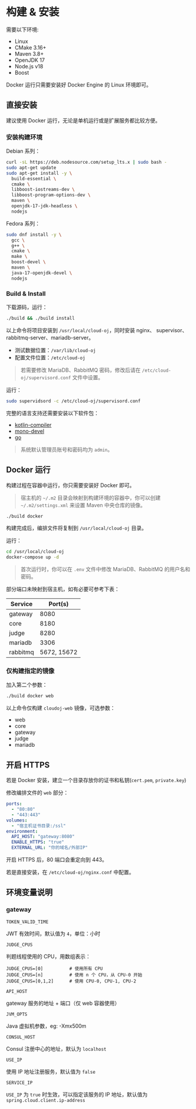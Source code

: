# 构建 & 安装

需要以下环境:

- Linux
- CMake 3.16+
- Maven 3.8+
- OpenJDK 17
- Node.js v18
- Boost

Docker 运行只需要安装好 Docker Engine 的 Linux 环境即可。

## 直接安装

建议使用 Docker 运行，无论是单机运行或是扩展服务都比较方便。

### 安装构建环境

Debian 系列：

```bash
curl -sL https://deb.nodesource.com/setup_lts.x | sudo bash -
sudo apt-get update
sudo apt-get install -y \
  build-essential \
  cmake \
  libboost-iostreams-dev \
  libboost-program-options-dev \
  maven \
  openjdk-17-jdk-headless \
  nodejs
```

Fedora 系列：

```bash
sudo dnf install -y \
  gcc \
  g++ \
  cmake \
  make \
  boost-devel \
  maven \
  java-17-openjdk-devel \
  nodejs
```

### Build & Install

下载源码，运行：

```bash
./build && ./build install
```

以上命令将项目安装到 `/usr/local/cloud-oj`，同时安装 nginx、 supervisor、rabbitmq-server、mariadb-server。

- 测试数据位置：`/var/lib/cloud-oj`
- 配置文件位置：`/etc/cloud-oj`

> 若需要修改 MariaDB、RabbitMQ 密码，修改后请在 `/etc/cloud-oj/supervisord.conf` 文件中设置。

运行：

```bash
sudo supervidsord -c /etc/cloud-oj/supervisord.conf
```

完整的语言支持还需要安装以下软件包：

- [kotlin-compiler](https://github.com/JetBrains/kotlin/releases)
- [mono-devel](https://www.mono-project.com/)
- [go](https://go.dev/)

> 系统默认管理员账号和密码均为 `admin`。

## Docker 运行

构建过程在容器中运行，你只需要安装好 Docker 即可。

> 宿主机的 `~/.m2` 目录会映射到构建环境的容器中，你可以创建 `~/.m2/settings.xml` 来设置 Maven 中央仓库的镜像。

```bash
./build docker
```

构建完成后，编排文件将复制到 `/usr/local/cloud-oj` 目录。

运行：

```bash
cd /usr/local/cloud-oj
docker-compose up -d
```

> 首次运行时，你可以在 `.env` 文件中修改 MariaDB、RabbitMQ 的用户名和密码。

部分端口未映射到宿主机，如有必要可参考下表：

| Service  | Port(s)     |
|----------|-------------|
| gateway  | 8080        |
| core     | 8180        |
| judge    | 8280        |
| mariadb  | 3306        |
| rabbitmq | 5672, 15672 |

### 仅构建指定的镜像

加入第二个参数：

```bash
./build docker web
```

以上命令仅构建 `cloudoj-web` 镜像，可选参数：

- web
- core
- gateway
- judge
- mariadb

## 开启 HTTPS

若是 Docker 安装，建立一个目录存放你的证书和私钥(`cert.pem`, `private.key`)

修改编排文件的 `web` 部分：

```yaml
ports:
  - "80:80"
  - "443:443"
volumes:
  - "宿主机证书目录:/ssl"
environment:
  API_HOST: "gateway:8080"
  ENABLE_HTTPS: "true"
  EXTERNAL_URL: "你的域名/外部IP"
```

开启 HTTPS 后，80 端口会重定向到 443。

若是直接安装，在 `/etc/cloud-oj/nginx.conf` 中配置。

## 环境变量说明

### gateway

`TOKEN_VALID_TIME`

JWT 有效时间，默认值为 `4`，单位：小时

`JUDGE_CPUS`

判题线程使用的 CPU，用数组表示：

```
JUDGE_CPUS=[0]          # 使用所有 CPU
JUDGE_CPUS=[n]          # 使用 n 个 CPU，从 CPU-0 开始
JUDGE_CPUS=[0,1,2]      # 使用 CPU-0, CPU-1, CPU-2
```

`API_HOST`

gateway 服务的地址 + 端口（仅 web 容器使用）

`JVM_OPTS`

Java 虚拟机参数，eg: -Xmx500m

`CONSUL_HOST`

Consul 注册中心的地址，默认为 `localhost`

`USE_IP`

使用 IP 地址注册服务，默认值为 `false`

`SERVICE_IP`

`USE_IP` 为 `true` 时生效，可以指定该服务的 IP 地址，默认值为 `spring.cloud.client.ip-address`